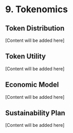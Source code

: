 # 9. Tokenomics

## Token Distribution
[Content will be added here]

## Token Utility
[Content will be added here]

## Economic Model
[Content will be added here]

## Sustainability Plan
[Content will be added here] 
